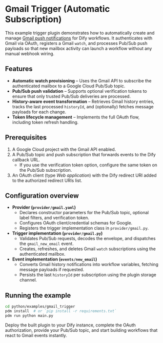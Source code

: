 # Gmail Trigger (Automatic Subscription)

This example trigger plugin demonstrates how to automatically create and manage [Gmail push notifications](https://developers.google.com/gmail/api/guides/push) for Dify workflows.
It authenticates with Gmail via OAuth, registers a Gmail `watch`, and processes Pub/Sub push payloads so that new mailbox activity can launch a workflow without any manual webhook wiring.

## Features

- **Automatic watch provisioning** – Uses the Gmail API to subscribe the authenticated mailbox to a Google Cloud Pub/Sub topic.
- **Pub/Sub push validation** – Supports optional verification tokens to ensure that only trusted Pub/Sub deliveries are processed.
- **History-aware event transformation** – Retrieves Gmail history entries, tracks the last processed `historyId`, and (optionally) fetches message payloads for each change.
- **Token lifecycle management** – Implements the full OAuth flow, including token refresh handling.

## Prerequisites

1. A Google Cloud project with the Gmail API enabled.
2. A Pub/Sub topic and push subscription that forwards events to the Dify callback URL.
   - If you use the verification token option, configure the same token on the Pub/Sub subscription.
3. An OAuth client (type *Web application*) with the Dify redirect URI added to the authorized redirect URIs list.

## Configuration overview

- **Provider (`provider/gmail.yaml`)**
  - Declares constructor parameters for the Pub/Sub topic, optional label filters, and verification token.
  - Configures OAuth client/credential schemas for Google.
  - Registers the trigger implementation class in `provider/gmail.py`.
- **Trigger implementation (`provider/gmail.py`)**
  - Validates Pub/Sub requests, decodes the envelope, and dispatches the `gmail_new_email` event.
  - Creates, refreshes, and deletes Gmail `watch` subscriptions using the authenticated mailbox.
- **Event implementation (`events/new_email`)**
  - Converts Gmail history notifications into workflow variables, fetching message payloads if requested.
  - Persists the last `historyId` per subscription using the plugin storage channel.

## Running the example

```bash
cd python/examples/gmail_trigger
pdm install  # or `pip install -r requirements.txt`
pdm run python main.py
```

Deploy the built plugin to your Dify instance, complete the OAuth authorization, provide your Pub/Sub topic, and start building workflows that react to Gmail events instantly.

